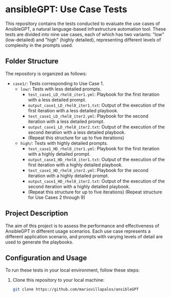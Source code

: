# ansibleGPT: Use Case Tests

This repository contains the tests conducted to evaluate the use cases of AnsibleGPT, a natural language-based infrastructure automation tool. These tests are divided into nine use cases, each of which has two variants: "low" (low-detailed) and "high" (highly detailed), representing different levels of complexity in the prompts used.

## Folder Structure

The repository is organized as follows:

- `case1/`: Tests corresponding to Use Case 1.
  - `low/`: Tests with less detailed prompts.
    - `test_case1_LD_rhel8_iter1.yml`: Playbook for the first iteration with a less detailed prompt.
    - `output_case1_LD_rhel8_iter1.txt`: Output of the execution of the first iteration with a less detailed playbook.
    - `test_case1_LD_rhel8_iter2.yml`: Playbook for the second iteration with a less detailed prompt.
    - `output_case1_LD_rhel8_iter2.txt`: Output of the execution of the second iteration with a less detailed playbook.
    - (Repeat this structure for up to five iterations)
  - `high/`: Tests with highly detailed prompts.
    - `test_case1_HD_rhel8_iter1.yml`: Playbook for the first iteration with a highly detailed prompt.
    - `output_case1_HD_rhel8_iter1.txt`: Output of the execution of the first iteration with a highly detailed playbook.
    - `test_case1_HD_rhel8_iter2.yml`: Playbook for the second iteration with a highly detailed prompt.
    - `output_case1_HD_rhel8_iter2.txt`: Output of the execution of the second iteration with a highly detailed playbook.
    - (Repeat this structure for up to five iterations)
  (Repeat structure for Use Cases 2 through 9)

## Project Description

The aim of this project is to assess the performance and effectiveness of AnsibleGPT in different usage scenarios. Each use case represents a different application scenario, and prompts with varying levels of detail are used to generate the playbooks.

## Configuration and Usage

To run these tests in your local environment, follow these steps:

1. Clone this repository to your local machine:
   ```bash
   git clone https://github.com/mariovillapalos/ansibleGPT


